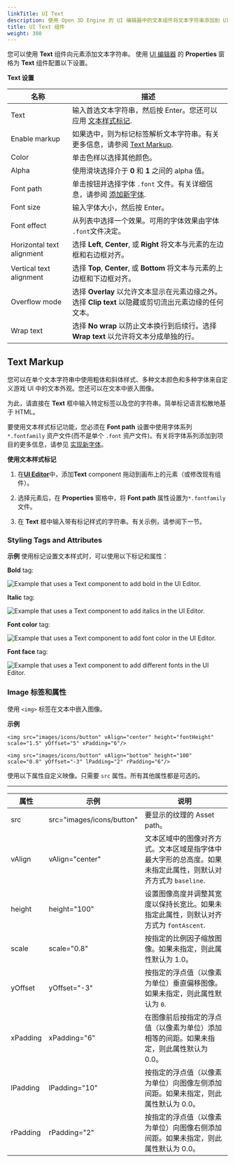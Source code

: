 ```yaml
---
linkTitle: UI Text
description: 使用 Open 3D Engine 的 UI 编辑器中的文本组件将文本字符串添加到 UI 元素。
title: UI Text 组件
weight: 300
---
```


您可以使用 **Text** 组件向元素添加文本字符串。 使用 [UI 编辑器](/docs/user-guide/interactivity/user-interface/editor) 的 **Properties** 窗格为 **Text** 组件配置以下设置。


**Text 设置**

|名称 |描述 |
| --- | --- |
| Text |  输入首选文本字符串，然后按 Enter。您还可以应用 [文本样式标记](#text-markup).  |
| Enable markup |  如果选中，则为标记标签解析文本字符串。有关更多信息，请参阅 [Text Markup](#text-markup).  |
| Color |  单击色样以选择其他颜色。  |
| Alpha |  使用滑块选择介于 **0** 和 **1** 之间的 alpha 值。  |
| Font path |  单击按钮并选择字体 `.font` 文件。有关详细信息，请参阅 [添加新字体](/docs/user-guide/interactivity/user-interface/fonts/adding-fonts).  |
| Font size |  输入字体大小，然后按 Enter。  |
| Font effect |  从列表中选择一个效果。可用的字体效果由字体 `.font`文件决定。 |
| Horizontal text alignment |  选择 **Left**, **Center**, 或 **Right** 将文本与元素的左边框和右边框对齐。  |
| Vertical text alignment |  选择 **Top**, **Center**, 或 **Bottom** 将文本与元素的上边框和下边框对齐。  |
| Overflow mode |  选择 **Overlay** 以允许文本显示在元素边缘之外。选择 **Clip text** 以隐藏或剪切流出元素边缘的任何文本。  |
| Wrap text |  选择 **No wrap** 以防止文本换行到后续行。选择 **Wrap text** 以允许将文本分成单独的行。 |

## Text Markup 

您可以在单个文本字符串中使用粗体和斜体样式、多种文本颜色和多种字体来自定义游戏 UI 中的文本外观。您还可以在文本中嵌入图像。

为此，请直接在 **Text** 框中输入特定标签以及您的字符串。简单标记语言松散地基于 HTML。

要使用文本样式标记功能，您必须在 **Font path** 设置中使用字体系列 `*.fontfamily`  资产文件\(而不是单个 `.font` 资产文件\)。有关将字体系列添加到项目的更多信息，请参见 [实现新字体](/docs/user-guide/interactivity/user-interface/fonts/)。

**使用文本样式标记**

1. 在[**UI Editor**](/docs/user-guide/interactivity/user-interface/editor)中，添加**Text** component 拖动到画布上的元素（或修改现有组件）。

1. 选择元素后，在 **Properties** 窗格中，将 **Font path** 属性设置为`*.fontfamily`文件。

1. 在 **Text** 框中输入带有标记样式的字符串。有关示例，请参阅下一节。

### Styling Tags and Attributes 

**示例**
使用标记设置文本样式时，可以使用以下标记和属性：

**Bold** tag: 

![Example that uses a Text component to add bold in the UI Editor.](/images/user-guide/interactivity/user-interface/components/visual/this-text-bold.png)

**Italic** tag: 

![Example that uses a Text component to add italics in the UI Editor.](/images/user-guide/interactivity/user-interface/components/visual/this-text-italic.png)

**Font color** tag:

![Example that uses a Text component to add font color in the UI Editor.](/images/user-guide/interactivity/user-interface/components/visual/this-text-red.png)

**Font face** tag:

![Example that uses a Text component to add different fonts in the UI Editor.](/images/user-guide/interactivity/user-interface/components/visual/this-text-font.png)

### Image 标签和属性

使用  `<img>` 标签在文本中嵌入图像。

**示例**

```
<img src="images/icons/button" vAlign="center" height="fontHeight" scale="1.5" yOffset="5" xPadding="6"/>

<img src="images/icons/button" vAlign="bottom" height="100" scale="0.8" yOffset="-3" lPadding="2" rPadding="6"/>
```

使用以下属性自定义映像。只需要 `src` 属性。所有其他属性都是可选的。


****

| 属性 | 示例 | 说明 |
| --- | --- | --- |
| src | src="images/icons/button" |  要显示的纹理的 Asset path。  |
| vAlign | vAlign="center" |  文本区域中的图像对齐方式。文本区域是指字体中最大字形的总高度。如果未指定此属性，则默认对齐方式为 `baseline`.   |
| height | height="100" | 设置图像高度并调整其宽度以保持长宽比。如果未指定此属性，则默认对齐方式为 `fontAscent`.   |
| scale | scale="0.8" | 按指定的比例因子缩放图像。如果未指定，则此属性默认为 1.0。 |
| yOffset | yOffset="-3" |  按指定的浮点值（以像素为单位）垂直偏移图像。如果未指定，则此属性默认为 `0`.  |
| xPadding | xPadding="6" |  在图像前后按指定的浮点值（以像素为单位）添加相等的间距。如果未指定，则此属性默认为 0.0。  |
| lPadding | lPadding="10" |  按指定的浮点值（以像素为单位）向图像左侧添加间距。如果未指定，则此属性默认为 0.0。  |
| rPadding | rPadding="2" |  按指定的浮点值（以像素为单位）向图像右侧添加间距。如果未指定，则此属性默认为 0.0。 |
